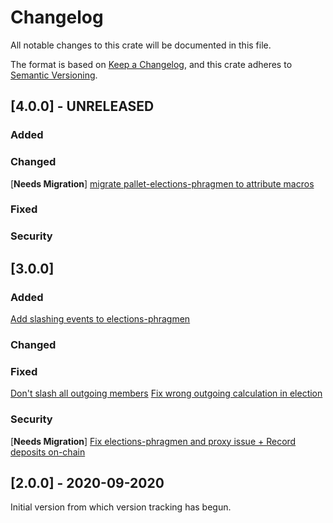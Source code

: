# Changelog
All notable changes to this crate will be documented in this file.

The format is based on [Keep a Changelog](https://keepachangelog.com/en/1.0.0/),
and this crate adheres to [Semantic Versioning](https://semver.org/spec/v2.0.0.html).

## [4.0.0] - UNRELEASED

### Added

### Changed
\[**Needs Migration**\] [migrate pallet-elections-phragmen to attribute macros](https://github.com/PEER-Inc/blockchain-peerpull/8044)

### Fixed

### Security

## [3.0.0]

### Added
[Add slashing events to elections-phragmen](https://github.com/PEER-Inc/blockchain-peerpull/7543)

### Changed

### Fixed
[Don't slash all outgoing members](https://github.com/PEER-Inc/blockchain-peerpull/7394)
[Fix wrong outgoing calculation in election](https://github.com/PEER-Inc/blockchain-peerpull/7384)

### Security
\[**Needs Migration**\] [Fix elections-phragmen and proxy issue + Record deposits on-chain](https://github.com/PEER-Inc/blockchain-peerpull/7040)

## [2.0.0] - 2020-09-2020

Initial version from which version tracking has begun.

